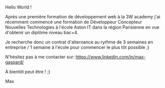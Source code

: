 Hello World !

Après une première formation de développement web à la 3W academy j'ai récemment commencé une formation de Développeur Concepteur Nouvelles Technologies à l'école Aston IT dans la région Parisienne en vue d'obtenir un diplôme niveau bac+4.

Je recherche donc un contrat d'alternance au rythme de 3 semaines en entreprise / 1 semaine à l'école pour commencer le plus tôt possible ;)

N'hésitez pas à me contacter sur: https://www.linkedin.com/in/max-gaspard/

À bientôt peut être ! ;) 

Max 

<!--
**MaxGsprd/MaxGsprd** is a ✨ _special_ ✨ repository because its `README.md` (this file) appears on your GitHub profile.
<!--
Here are some ideas to get you started:

- 🔭 I’m currently working on my training at Aston école IT
- 🌱 I’m currently learning React
- 👯 I’m looking to collaborate on anything within my skills
- 📫 How to reach me: https://www.linkedin.com/in/max-gaspard/
- ⚡ Fun fact: ...
-->
